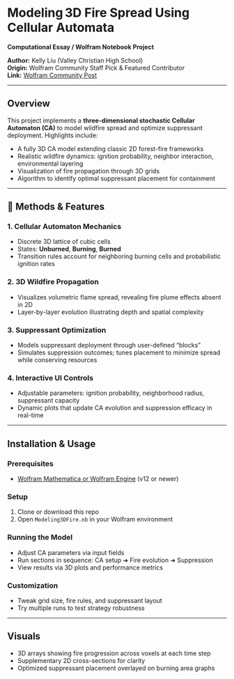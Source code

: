# Modeling 3D Fire Spread Using Cellular Automata

**Computational Essay / Wolfram Notebook Project**

**Author:** Kelly Liu (Valley Christian High School)  
**Origin:** Wolfram Community Staff Pick & Featured Contributor  
**Link:** [Wolfram Community Post](https://community.wolfram.com/groups/-/m/t/3502932)

---

## Overview

This project implements a **three-dimensional stochastic Cellular Automaton (CA)** to model wildfire spread and optimize suppressant deployment. Highlights include:

- A fully 3D CA model extending classic 2D forest-fire frameworks  
- Realistic wildfire dynamics: ignition probability, neighbor interaction, environmental layering  
- Visualization of fire propagation through 3D grids  
- Algorithm to identify optimal suppressant placement for containment

---

## 🧩 Methods & Features

### 1. Cellular Automaton Mechanics  
- Discrete 3D lattice of cubic cells  
- States: **Unburned**, **Burning**, **Burned**  
- Transition rules account for neighboring burning cells and probabilistic ignition rates

### 2. 3D Wildfire Propagation  
- Visualizes volumetric flame spread, revealing fire plume effects absent in 2D  
- Layer-by-layer evolution illustrating depth and spatial complexity

### 3. Suppressant Optimization  
- Models suppressant deployment through user-defined “blocks”  
- Simulates suppression outcomes; tunes placement to minimize spread while conserving resources

### 4. Interactive UI Controls  
- Adjustable parameters: ignition probability, neighborhood radius, suppressant capacity  
- Dynamic plots that update CA evolution and suppression efficacy in real-time

---

## Installation & Usage

### Prerequisites  
- [Wolfram Mathematica or Wolfram Engine](https://www.wolfram.com) (v12 or newer)

### Setup  
1. Clone or download this repo  
2. Open `Modeling3DFire.nb` in your Wolfram environment

### Running the Model  
- Adjust CA parameters via input fields  
- Run sections in sequence: CA setup ➜ Fire evolution ➜ Suppression  
- View results via 3D plots and performance metrics

### Customization  
- Tweak grid size, fire rules, and suppressant layout  
- Try multiple runs to test strategy robustness

---

## Visuals

- 3D arrays showing fire progression across voxels at each time step  
- Supplementary 2D cross-sections for clarity  
- Optimized suppressant placement overlayed on burning area graphs

